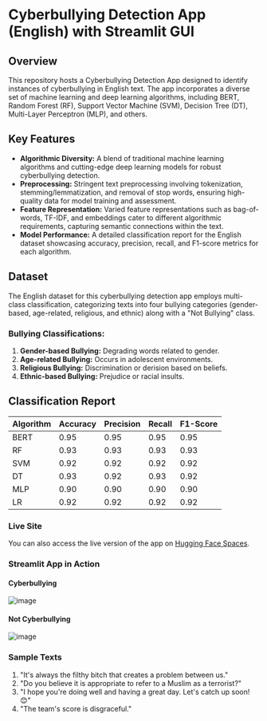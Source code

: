 # Cyberbullying Detection App (English) with Streamlit GUI

## Overview

This repository hosts a Cyberbullying Detection App designed to identify instances of cyberbullying in English text. The app incorporates a diverse set of machine learning and deep learning algorithms, including BERT, Random Forest (RF), Support Vector Machine (SVM), Decision Tree (DT), Multi-Layer Perceptron (MLP), and others.

## Key Features

- **Algorithmic Diversity:** A blend of traditional machine learning algorithms and cutting-edge deep learning models for robust cyberbullying detection.
- **Preprocessing:** Stringent text preprocessing involving tokenization, stemming/lemmatization, and removal of stop words, ensuring high-quality data for model training and assessment.
- **Feature Representation:** Varied feature representations such as bag-of-words, TF-IDF, and embeddings cater to different algorithmic requirements, capturing semantic connections within the text.
- **Model Performance:** A detailed classification report for the English dataset showcasing accuracy, precision, recall, and F1-score metrics for each algorithm.

## Dataset

The English dataset for this cyberbullying detection app employs multi-class classification, categorizing texts into four bullying categories (gender-based, age-related, religious, and ethnic) along with a "Not Bullying" class.

### Bullying Classifications:

1. **Gender-based Bullying:** Degrading words related to gender.
2. **Age-related Bullying:** Occurs in adolescent environments.
3. **Religious Bullying:** Discrimination or derision based on beliefs.
4. **Ethnic-based Bullying:** Prejudice or racial insults.

## Classification Report

| Algorithm | Accuracy | Precision | Recall | F1-Score |
|-----------|----------|-----------|--------|----------|
| BERT      | 0.95     | 0.95      | 0.95   | 0.95     |
| RF        | 0.93     | 0.93      | 0.93   | 0.93     |
| SVM       | 0.92     | 0.92      | 0.92   | 0.92     |
| DT        | 0.93     | 0.92      | 0.93   | 0.92     |
| MLP       | 0.90     | 0.90      | 0.90   | 0.90     |
| LR        | 0.92     | 0.92      | 0.92   | 0.92     |



### Live Site

You can also access the live version of the app on [Hugging Face Spaces](https://huggingface.co/spaces/Amiruzzaman/cbEnglish).


### Streamlit App in Action
#### Cyberbullying
![image](https://github.com/amiruzzaman1/Cyberbullying-Detection-English/assets/68743925/a8f3d338-a49f-4c6f-b17b-fc4e872dde08)

#### Not Cyberbullying
![image](https://github.com/amiruzzaman1/Cyberbullying-Detection-English/assets/68743925/62caffc8-15e0-4c58-809a-e487f2b3498f)


### Sample Texts

1. "It's always the filthy bitch that creates a problem between us."
2. "Do you believe it is appropriate to refer to a Muslim as a terrorist?"
3. "I hope you're doing well and having a great day. Let's catch up soon! 😊"
4. "The team's score is disgraceful."
